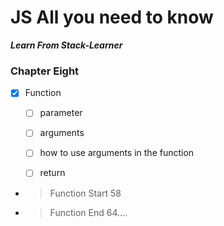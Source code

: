 # JS All you need to know

**_Learn From Stack-Learner_**

### Chapter Eight

- [x] Function
    - [ ] parameter
    - [ ] arguments
    - [ ] how to use arguments in the function
    - [ ] return


- > Function Start 58
- > Function End 64....

